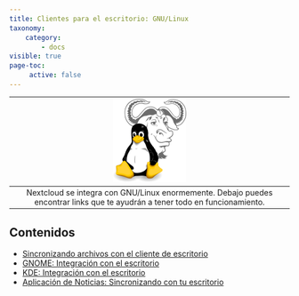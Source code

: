 ```yaml
---
title: Clientes para el escritorio: GNU/Linux
taxonomy:
    category:
        - docs
visible: true
page-toc:
     active: false
---
```

|![](gnu_linux.png)|
|:--:|
|Nextcloud se integra con GNU/Linux enormemente. Debajo puedes encontrar links que te ayudrán a tener todo en funcionamiento.|

 ## Contenidos
 - [Sincronizando archivos con el cliente de escritorio](desktop-sync-client)
 - [GNOME: Integración con el escritorio](gnome-desktop-integration)
 - [KDE: Integración con el escritorio](kde-desktop-integration)
 - [Aplicación de Noticias: Sincronizando con tu escritorio](news-app-syncing)
